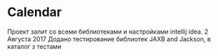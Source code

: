 # Calendar
Проект залит со всеми библиотеками и настройками intellij idea.
2 Августа 2017 Додано тестирование библиотек JAXB and Jackson, в каталог з тестами
